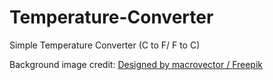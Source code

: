 # Temperature-Converter
Simple Temperature Converter (C to F/ F to C)


Background image credit:
<a href="http://www.freepik.com">Designed by macrovector / Freepik</a>
